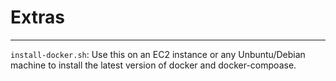 # Extras
---

`install-docker.sh`: Use this on an EC2 instance or any Unbuntu/Debian machine to install the latest version of docker and docker-compoase.
